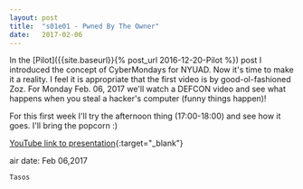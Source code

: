 ```yaml
---
layout: post
title:  "s01e01 - Pwned By The Owner"
date:   2017-02-06
---
```


In the [Pilot]({{site.baseurl}}{% post_url 2016-12-20-Pilot %}) post I introduced the concept of CyberMondays for NYUAD. Now it's time to make it a reality. I feel it is appropriate that the first video is by good-ol-fashioned Zoz. For Monday Feb. 06, 2017 we'll watch a DEFCON video and see what happens when you steal a hacker's computer (funny things happen)!

For this first week I'll try the afternoon thing (17:00-18:00) and see how it goes. I'll bring the popcorn :)

[YouTube link to presentation](https://www.youtube.com/watch?v=Jwpg-AwJ0Jc){:target="_blank"}

air date: Feb 06,2017

`Tasos`
